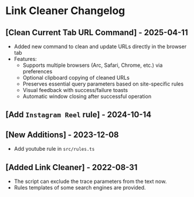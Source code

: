# Link Cleaner Changelog

## [Clean Current Tab URL Command] - 2025-04-11

- Added new command to clean and update URLs directly in the browser tab
- Features:
  - Supports multiple browsers (Arc, Safari, Chrome, etc.) via preferences
  - Optional clipboard copying of cleaned URLs
  - Preserves essential query parameters based on site-specific rules
  - Visual feedback with success/failure toasts
  - Automatic window closing after successful operation

## [Add `Instagram Reel` rule] - 2024-10-14

## [New Additions] - 2023-12-08

- Add youtube rule in `src/rules.ts`

## [Added Link Cleaner] - 2022-08-31

- The script can exclude the trace parameters from the text now.
- Rules templates of some search engines are provided.
